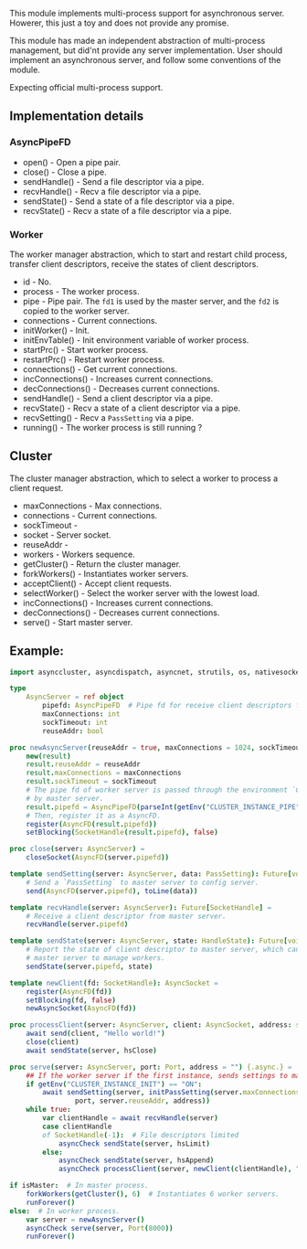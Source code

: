 This module implements multi-process support for asynchronous 
server. Howerer, this just a toy and does not provide any 
promise. 

This module has made an independent abstraction of multi-process 
management, but did'nt provide any server implementation. User
should implement an asynchronous server, and follow some 
conventions of the module. 

Expecting official multi-process support.

## Implementation details

### AsyncPipeFD

* open() - Open a pipe pair.
* close() - Close a pipe.
* sendHandle() - Send a file descriptor via a pipe.
* recvHandle() - Recv a file descriptor via a pipe.
* sendState() - Send a state of a file descriptor via a pipe.
* recvState() - Recv a state of a file descriptor via a pipe.

### Worker

The worker manager abstraction, which to start and restart child process, transfer client descriptors, receive the states of client descriptors.

* id               - No.
* process          - The worker process.
* pipe             - Pipe pair. The `fd1` is used by the master server, and the `fd2` is copied to the worker server.
* connections      - Current connections.
* initWorker()     - Init.
* initEnvTable()   - Init environment variable of worker process.
* startPrc()       - Start worker process.
* restartPrc()     - Restart worker process.
* connections()    - Get current connections.
* incConnections() - Increases current connections.
* decConnections() - Decreases current connections.
* sendHandle()     - Send a client descriptor via a pipe.
* recvState()      - Recv a state of a client descriptor via a pipe.
* recvSetting()    - Recv a `PassSetting` via a pipe.
* running()        - The worker process is still running ?

## Cluster

The cluster manager abstraction, which to select a worker to process a client request.

* maxConnections    - Max connections.
* connections       - Current connections.
* sockTimeout       - 
* socket            - Server socket.
* reuseAddr         - 
* workers           - Workers sequence.
* getCluster()      - Return the cluster manager.
* forkWorkers()     - Instantiates worker servers.
* acceptClient()    - Accept client requests.
* selectWorker()    - Select the worker server with the lowest load.
* incConnections()  - Increases current connections.
* decConnections()  - Decreases current connections.
* serve()           - Start master server.

## Example:

```nim
import asynccluster, asyncdispatch, asyncnet, strutils, os, nativesockets

type
    AsyncServer = ref object
        pipefd: AsyncPipeFD  # Pipe fd for receive client descriptors from master server.
        maxConnections: int
        sockTimeout: int
        reuseAddr: bool

proc newAsyncServer(reuseAddr = true, maxConnections = 1024, sockTimeout = 120): AsyncServer =
    new(result)
    result.reuseAddr = reuseAddr
    result.maxConnections = maxConnections
    result.sockTimeout = sockTimeout
    # The pipe fd of worker server is passed through the environment `CLUSTER_INSTANCE_PIPE`
    # by master server. 
    result.pipefd = AsyncPipeFD(parseInt(getEnv("CLUSTER_INSTANCE_PIPE")))
    # Then, register it as a AsyncFD.
    register(AsyncFD(result.pipefd))
    setBlocking(SocketHandle(result.pipefd), false)

proc close(server: AsyncServer) =
    closeSocket(AsyncFD(server.pipefd))

template sendSetting(server: AsyncServer, data: PassSetting): Future[void] =
    # Send a `PassSetting` to master server to config server.
    send(AsyncFD(server.pipefd), toLine(data))

template recvHandle(server: AsyncServer): Future[SocketHandle] = 
    # Receive a client descriptor from master server.
    recvHandle(server.pipefd)

template sendState(server: AsyncServer, state: HandleState): Future[void] =
    # Report the state of client descriptor to master server, which can help
    # master server to manage workers. 
    sendState(server.pipefd, state)

template newClient(fd: SocketHandle): AsyncSocket = 
    register(AsyncFD(fd))
    setBlocking(fd, false)
    newAsyncSocket(AsyncFD(fd))

proc processClient(server: AsyncServer, client: AsyncSocket, address: string) {.async.} =
    await send(client, "Hello world!")
    close(client)
    await sendState(server, hsClose)

proc serve(server: AsyncServer, port: Port, address = "") {.async.} =
    ## If the worker server if the first instance, sends settings to master server.
    if getEnv("CLUSTER_INSTANCE_INIT") == "ON":
        await sendSetting(server, initPassSetting(server.maxConnections,
                port, server.reuseAddr, address))
    while true:
        var clientHandle = await recvHandle(server)
        case clientHandle
        of SocketHandle(-1):  # File descriptors limited 
            asyncCheck sendState(server, hsLimit)
        else:
            asyncCheck sendState(server, hsAppend)
            asyncCheck processClient(server, newClient(clientHandle), "")

if isMaster:  # In master process.
    forkWorkers(getCluster(), 6)  # Instantiates 6 worker servers.
    runForever()
else:  # In worker process.
    var server = newAsyncServer()
    asyncCheck serve(server, Port(8000))
    runForever()
```
